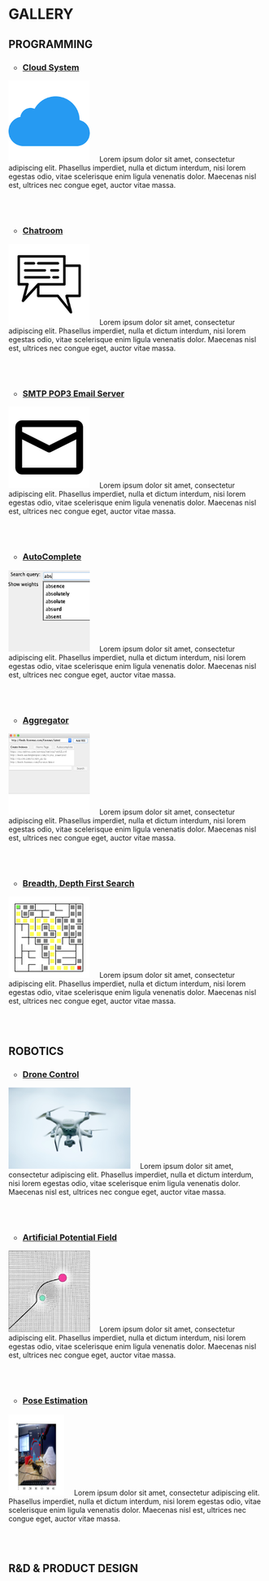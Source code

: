 <!--<!DOCTYPE html>-->

<html>
<head>
<style>
ul.a {
  list-style-type: circle;
}
  
img {
  float: left;
}
</style>
</head>
<body>
<h1>GALLERY</h1>
  
<h2>PROGRAMMING</h2>
<p>
<h3>
  <ul class="a">
  <a href="https://github.com/cchun319/GoogleCloud_Final">
    <li>
      Cloud System
    </li>
  </a>
  </ul>
</h3>
<img src="images/cloud.png" style="width:160px;height:160px;margin-right:15px;">
Lorem ipsum dolor sit amet, consectetur adipiscing elit. Phasellus imperdiet, nulla et dictum interdum, nisi lorem egestas odio, vitae scelerisque enim ligula venenatis dolor. Maecenas nisl est, ultrices nec congue eget, auctor vitae massa. </p>
<br><br>

<p>
<h3>
  <ul class="a">
  <a href="https://github.com/cchun319/GoogleCloud_Final">
    <li>
      Chatroom
    </li>
  </a>
  </ul>
</h3>
<img src="images/chat.png" style="width:160px;height:160px;margin-right:15px;">
Lorem ipsum dolor sit amet, consectetur adipiscing elit. Phasellus imperdiet, nulla et dictum interdum, nisi lorem egestas odio, vitae scelerisque enim ligula venenatis dolor. Maecenas nisl est, ultrices nec congue eget, auctor vitae massa. </p>
<br><br>

<p>
<h3>
  <ul class="a">
  <a href="https://github.com/cchun319/SMTP_POP3">
    <li>
      SMTP POP3 Email Server
    </li>
  </a>
  </ul>
</h3>
<img src="images/mail.png" style="width:160px;height:160px;margin-right:15px;">
Lorem ipsum dolor sit amet, consectetur adipiscing elit. Phasellus imperdiet, nulla et dictum interdum, nisi lorem egestas odio, vitae scelerisque enim ligula venenatis dolor. Maecenas nisl est, ultrices nec congue eget, auctor vitae massa. </p>
<br><br>

<h3>
  <ul class="a">
  <a href="https://github.com/cchun319/AutoComplete">
    <li>
      AutoComplete
    </li>
  </a>
  </ul>
</h3>
<p><img src="images/au.png" style="width:160px;height:160px;margin-right:15px;">
Lorem ipsum dolor sit amet, consectetur adipiscing elit. Phasellus imperdiet, nulla et dictum interdum, nisi lorem egestas odio, vitae scelerisque enim ligula venenatis dolor. Maecenas nisl est, ultrices nec congue eget, auctor vitae massa. </p>
<br><br>

<h3>
  <ul class="a">
  <a href="https://github.com/cchun319/Aggregator">
    <li>
      Aggregator
    </li>
  </a>
  </ul>
</h3>
<p><img src="images/ag.png" style="width:160px;height:160px;margin-right:15px;">
Lorem ipsum dolor sit amet, consectetur adipiscing elit. Phasellus imperdiet, nulla et dictum interdum, nisi lorem egestas odio, vitae scelerisque enim ligula venenatis dolor. Maecenas nisl est, ultrices nec congue eget, auctor vitae massa. </p>
<br><br>

<h3>
  <ul class="a">
  <a href="https://github.com/cchun319/DFS_BFS">
    <li>
      Breadth, Depth First Search
    </li>
  </a>
  </ul>
</h3>
<p><img src="images/DFS_BFS.png" style="width:160px;height:160px;margin-right:15px;">
Lorem ipsum dolor sit amet, consectetur adipiscing elit. Phasellus imperdiet, nulla et dictum interdum, nisi lorem egestas odio, vitae scelerisque enim ligula venenatis dolor. Maecenas nisl est, ultrices nec congue eget, auctor vitae massa. </p>
<br><br>

<h2>ROBOTICS</h2>

<h3>
  <ul class="a">
  <a href="https://github.com/cchun319/Robotics/tree/master/MAZE">
    <li>
      Drone Control
    </li>
  </a>
  </ul>
</h3>
<p><img src="images/drone.jpg" style="width:240px;height:160px;margin-right:15px;">
Lorem ipsum dolor sit amet, consectetur adipiscing elit. Phasellus imperdiet, nulla et dictum interdum, nisi lorem egestas odio, vitae scelerisque enim ligula venenatis dolor. Maecenas nisl est, ultrices nec congue eget, auctor vitae massa. </p>
<br><br>

<h3>
  <ul class="a">
  <a href="https://github.com/cchun319/Robotics/tree/master/520/ArtificialPotentialField">
    <li>
      Artificial Potential Field
    </li>
  </a>
  </ul>
</h3>
<p><img src="images/apf.jpg" style="width:160px;height:160px;margin-right:15px;">
Lorem ipsum dolor sit amet, consectetur adipiscing elit. Phasellus imperdiet, nulla et dictum interdum, nisi lorem egestas odio, vitae scelerisque enim ligula venenatis dolor. Maecenas nisl est, ultrices nec congue eget, auctor vitae massa. </p>
<br><br>

<h3>
  <ul class="a">
  <a href="https://github.com/cchun319/MachinePerception/tree/master/PoseMatching">
    <li>
      Pose Estimation
    </li>
  </a>
  </ul>
</h3>
<p><img src="images/train_177.jpg" style="width:110px;height:160px;margin-right:15px;">
Lorem ipsum dolor sit amet, consectetur adipiscing elit. Phasellus imperdiet, nulla et dictum interdum, nisi lorem egestas odio, vitae scelerisque enim ligula venenatis dolor. Maecenas nisl est, ultrices nec congue eget, auctor vitae massa. </p>
<br><br>

<h2>R&D & PRODUCT DESIGN</h2>

</body>
</html>
